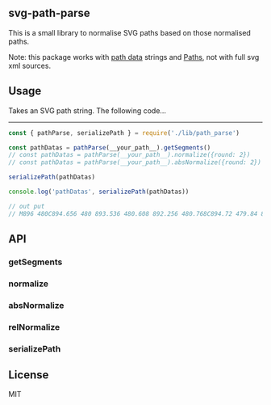 ## svg-path-parse

This is a small library to normalise SVG paths based on those normalised paths.

Note: this package works with [path data](https://www.w3.org/TR/SVG11/paths.html#PathData) strings and [Paths](https://developer.mozilla.org/zh-CN/docs/Web/SVG/Tutorial/Paths),
not with full svg xml sources.


## Usage 

Takes an SVG path string. The following code…

-------

```js
const { pathParse, serializePath } = require('./lib/path_parse')

const pathDatas = pathParse(__your_path__).getSegments()
// const pathDatas = pathParse(__your_path__).normalize({round: 2})
// const pathDatas = pathParse(__your_path__).absNormalize({round: 2})

serializePath(pathDatas)

console.log('pathDatas', serializePath(pathDatas))

// out put
// M896 480C894.656 480 893.536 480.608 892.256 480.768C894.72 479.84 893.568 479.232 892.256 479.232z
```
## API
### getSegments
### normalize
### absNormalize
### relNormalize
### serializePath


## License

MIT





